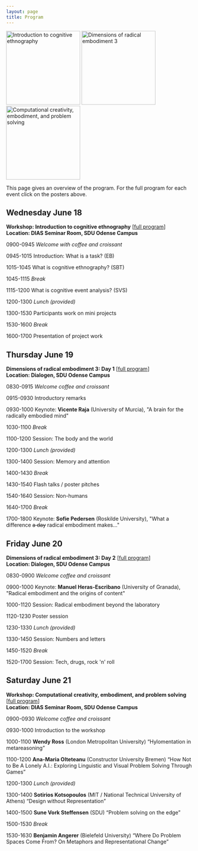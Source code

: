 ```yaml
---
layout: page
title: Program
---
```


<div class="text-center">
  <a href="/ice"><img src="{{ 'assets/img/cognitive_ethnography_poster.png' | relative_url }}" alt="Introduction to cognitive ethnography" width="200"/></a>
  <a href="/dre3"><img src="{{ 'assets/img/dre3_poster.png' | relative_url }}" alt="Dimensions of radical embodiment 3" width="200" /></a>
  <a href="/cceps"><img src="{{ 'assets/img/problem_solving_poster.png' | relative_url }}" alt="Computational creativity, embodiment, and problem solving" width="200" /></a>
</div>

This page gives an overview of the program. For the full program for each event click on the posters above.

## Wednesday June 18

**Workshop: Introduction to cognitive ethnography** \[<a href="/ice">full program</a>\]<br/>
**Location: DIAS Seminar Room, SDU Odense Campus**

0900-0945 _Welcome with coffee and croissant_

0945-1015 Introduction: What is a task? (EB)

1015-1045 What is cognitive ethnography? (SBT)

1045-1115 _Break_

1115-1200 What is cognitive event analysis? (SVS)

1200-1300 _Lunch (provided)_

1300-1530 Participants work on mini projects

1530-1600 _Break_

1600-1700 Presentation of project work

## Thursday June 19

**Dimensions of radical embodiment 3: Day 1** \[<a href="/dre3">full program</a>\]<br/>
**Location: Dialogen, SDU Odense Campus**

0830-0915 _Welcome coffee and croissant_

0915-0930 Introductory remarks

0930-1000 Keynote: **Vicente Raja** (University of Murcia), "A brain for the radically embodied mind"

1030-1100 _Break_

1100-1200 Session: The body and the world

1200-1300 _Lunch (provided)_

1300-1400 Session: Memory and attention

1400-1430 _Break_

1430-1540 Flash talks / poster pitches

1540-1640 Session: Non-humans

1640-1700 _Break_

1700-1800 Keynote: **Sofie Pedersen** (Roskilde University), "What a difference <s>a day</s> radical embodiment makes…"

## Friday June 20

**Dimensions of radical embodiment 3: Day 2** \[<a href="/dre3">full program</a>\]<br/>
**Location: Dialogen, SDU Odense Campus**

0830-0900 _Welcome coffee and croissant_

0900-1000 Keynote: **Manuel Heras-Escribano** (University of Granada), "Radical embodiment and the origins of content"

1000-1120 Session: Radical embodiment beyond the laboratory

1120-1230 Poster session

1230-1330 _Lunch (provided)_

1330-1450 Session: Numbers and letters

1450-1520 _Break_

1520-1700 Session: Tech, drugs, rock 'n' roll


## Saturday June 21

**Workshop: Computational creativity, embodiment, and problem solving** \[<a href="/cceps">full program</a>\]<br/>
**Location: DIAS Seminar Room, SDU Odense Campus**

0900-0930 _Welcome coffee and croissant_

0930-1000 Introduction to the workshop

1000-1100 **Wendy Ross** (London Metropolitan University) “Hylomentation in metareasoning”

1100-1200 **Ana-Maria Olteteanu** (Constructor University Bremen) “How Not to Be A Lonely A.I.: Exploring Linguistic and Visual Problem Solving Through Games”

1200-1300 _Lunch (provided)_

1300-1400 **Sotirios Kotsopoulos** (MIT / National Technical University of Athens) “Design without Representation”

1400-1500 **Sune Vork Steffensen** (SDU) “Problem solving on the edge”

1500-1530 _Break_

1530-1630 **Benjamin Angerer** (Bielefeld University) “Where Do Problem Spaces Come From? On Metaphors and Representational Change”


